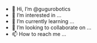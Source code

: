 - 👋 Hi, I’m @gugurobotics
- 👀 I’m interested in ...
- 🌱 I’m currently learning ...
- 💞️ I’m looking to collaborate on ...
- 📫 How to reach me ...

<!---
EmmyPencil/EmmyPencil is a ✨ special ✨ repository because its `README.md` (this file) appears on your GitHub profile.
You can click the Preview link to take a look at your changes.
--->
